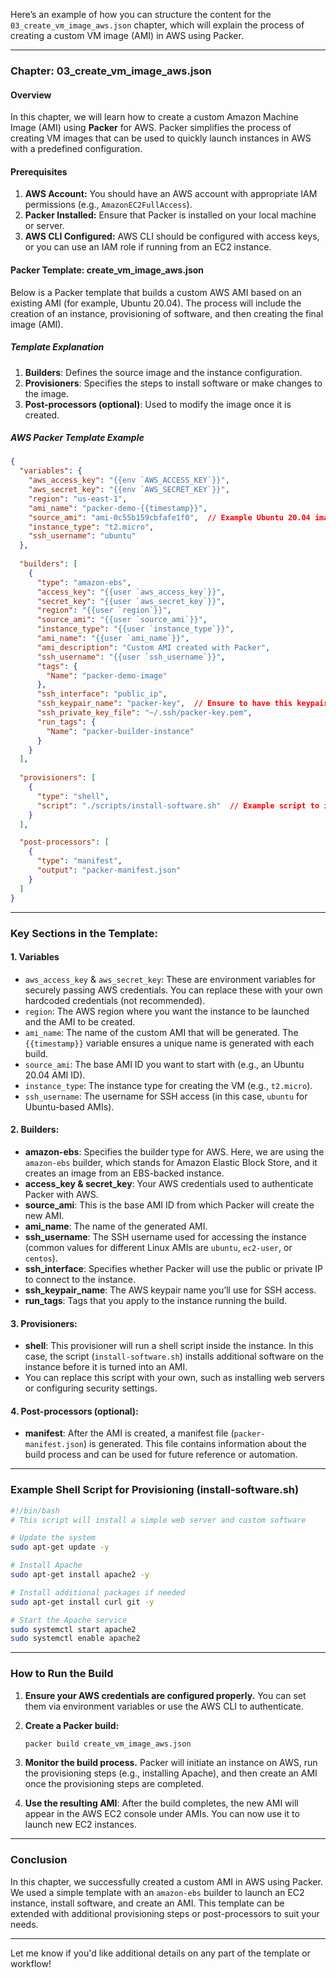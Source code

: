 Here’s an example of how you can structure the content for the `03_create_vm_image_aws.json` chapter, which will explain the process of creating a custom VM image (AMI) in AWS using Packer.

---

### Chapter: **03_create_vm_image_aws.json**

#### Overview
In this chapter, we will learn how to create a custom Amazon Machine Image (AMI) using **Packer** for AWS. Packer simplifies the process of creating VM images that can be used to quickly launch instances in AWS with a predefined configuration.

#### Prerequisites
1. **AWS Account:** You should have an AWS account with appropriate IAM permissions (e.g., `AmazonEC2FullAccess`).
2. **Packer Installed:** Ensure that Packer is installed on your local machine or server.
3. **AWS CLI Configured:** AWS CLI should be configured with access keys, or you can use an IAM role if running from an EC2 instance.

#### Packer Template: **create_vm_image_aws.json**
Below is a Packer template that builds a custom AWS AMI based on an existing AMI (for example, Ubuntu 20.04). The process will include the creation of an instance, provisioning of software, and then creating the final image (AMI).

##### **Template Explanation**
1. **Builders**: Defines the source image and the instance configuration.
2. **Provisioners**: Specifies the steps to install software or make changes to the image.
3. **Post-processors (optional)**: Used to modify the image once it is created.

##### **AWS Packer Template Example**

```json
{
  "variables": {
    "aws_access_key": "{{env `AWS_ACCESS_KEY`}}",
    "aws_secret_key": "{{env `AWS_SECRET_KEY`}}",
    "region": "us-east-1",
    "ami_name": "packer-demo-{{timestamp}}",
    "source_ami": "ami-0c55b159cbfafe1f0",  // Example Ubuntu 20.04 image ID
    "instance_type": "t2.micro",
    "ssh_username": "ubuntu"
  },
  
  "builders": [
    {
      "type": "amazon-ebs",
      "access_key": "{{user `aws_access_key`}}",
      "secret_key": "{{user `aws_secret_key`}}",
      "region": "{{user `region`}}",
      "source_ami": "{{user `source_ami`}}",
      "instance_type": "{{user `instance_type`}}",
      "ami_name": "{{user `ami_name`}}",
      "ami_description": "Custom AMI created with Packer",
      "ssh_username": "{{user `ssh_username`}}",
      "tags": {
        "Name": "packer-demo-image"
      },
      "ssh_interface": "public_ip",
      "ssh_keypair_name": "packer-key",  // Ensure to have this keypair in AWS
      "ssh_private_key_file": "~/.ssh/packer-key.pem",
      "run_tags": {
        "Name": "packer-builder-instance"
      }
    }
  ],
  
  "provisioners": [
    {
      "type": "shell",
      "script": "./scripts/install-software.sh"  // Example script to install software
    }
  ],

  "post-processors": [
    {
      "type": "manifest",
      "output": "packer-manifest.json"
    }
  ]
}
```

---

### Key Sections in the Template:

#### 1. **Variables**
   - `aws_access_key` & `aws_secret_key`: These are environment variables for securely passing AWS credentials. You can replace these with your own hardcoded credentials (not recommended).
   - `region`: The AWS region where you want the instance to be launched and the AMI to be created.
   - `ami_name`: The name of the custom AMI that will be generated. The `{{timestamp}}` variable ensures a unique name is generated with each build.
   - `source_ami`: The base AMI ID you want to start with (e.g., an Ubuntu 20.04 AMI ID).
   - `instance_type`: The instance type for creating the VM (e.g., `t2.micro`).
   - `ssh_username`: The username for SSH access (in this case, `ubuntu` for Ubuntu-based AMIs).

#### 2. **Builders:**
   - **amazon-ebs**: Specifies the builder type for AWS. Here, we are using the `amazon-ebs` builder, which stands for Amazon Elastic Block Store, and it creates an image from an EBS-backed instance.
   - **access_key & secret_key**: Your AWS credentials used to authenticate Packer with AWS.
   - **source_ami**: This is the base AMI ID from which Packer will create the new AMI.
   - **ami_name**: The name of the generated AMI.
   - **ssh_username**: The SSH username used for accessing the instance (common values for different Linux AMIs are `ubuntu`, `ec2-user`, or `centos`).
   - **ssh_interface**: Specifies whether Packer will use the public or private IP to connect to the instance.
   - **ssh_keypair_name**: The AWS keypair name you’ll use for SSH access.
   - **run_tags**: Tags that you apply to the instance running the build.

#### 3. **Provisioners:**
   - **shell**: This provisioner will run a shell script inside the instance. In this case, the script (`install-software.sh`) installs additional software on the instance before it is turned into an AMI.
   - You can replace this script with your own, such as installing web servers or configuring security settings.

#### 4. **Post-processors (optional):**
   - **manifest**: After the AMI is created, a manifest file (`packer-manifest.json`) is generated. This file contains information about the build process and can be used for future reference or automation.

---

### Example Shell Script for Provisioning (install-software.sh)
```bash
#!/bin/bash
# This script will install a simple web server and custom software

# Update the system
sudo apt-get update -y

# Install Apache
sudo apt-get install apache2 -y

# Install additional packages if needed
sudo apt-get install curl git -y

# Start the Apache service
sudo systemctl start apache2
sudo systemctl enable apache2
```

---

### How to Run the Build

1. **Ensure your AWS credentials are configured properly.** You can set them via environment variables or use the AWS CLI to authenticate.
   
2. **Create a Packer build:**
   ```bash
   packer build create_vm_image_aws.json
   ```

3. **Monitor the build process.** Packer will initiate an instance on AWS, run the provisioning steps (e.g., installing Apache), and then create an AMI once the provisioning steps are completed.

4. **Use the resulting AMI**: After the build completes, the new AMI will appear in the AWS EC2 console under AMIs. You can now use it to launch new EC2 instances.

---

### Conclusion
In this chapter, we successfully created a custom AMI in AWS using Packer. We used a simple template with an `amazon-ebs` builder to launch an EC2 instance, install software, and create an AMI. This template can be extended with additional provisioning steps or post-processors to suit your needs.

---

Let me know if you'd like additional details on any part of the template or workflow!
